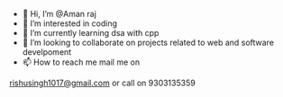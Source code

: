 - 👋 Hi, I’m @Aman raj
- 👀 I’m interested in coding 
- 🌱 I’m currently learning dsa with cpp
- 💞️ I’m looking to collaborate on projects related to web and software develpoment
- 📫 How to reach me  mail me on 

rishusingh1017@gmail.com or call on 9303135359

<!---
Aman-X7/Aman-X7 is a ✨ special ✨ repository because its `README.md` (this file) appears on your GitHub profile.
You can click the Preview link to take a look at your changes.
--->
